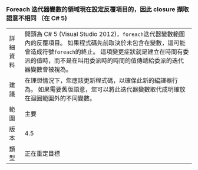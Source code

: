 ### <a name="foreach-iterator-variable-is-now-scoped-within-the-iteration-so-closure-capturing-semantics-are-different-in-c5"></a>Foreach 迭代器變數的領域現在設定反覆項目的，因此 closure 擷取語意不相同 （在 C# 5)

|   |   |
|---|---|
|詳細資料|開頭為 C# 5 (Visual Studio 2012)，<code>foreach</code>迭代器變數範圍內的反覆項目。 如果程式碼先前取決於未包含在變數，這可能會造成符號<code>foreach</code>的終止。 這項變更症狀就是建立在時間有委派的值時，而不是在叫用委派時的時間的值傳遞給委派的迭代器變數會被視為。|
|建議|在理想情況下，您應該更新程式碼，以確保此新的編譯器行為。 如果需要舊版語意，您可以將此迭代器變數取代成明確放在迴圈範圍外的不同變數。|
|範圍|主要|
|版本|4.5|
|類型|正在重定目標|

